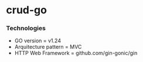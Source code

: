 # crud-go

### Technologies
- GO version = v1.24
- Arquitecture pattern = MVC
- HTTP Web Framework = github.com/gin-gonic/gin
